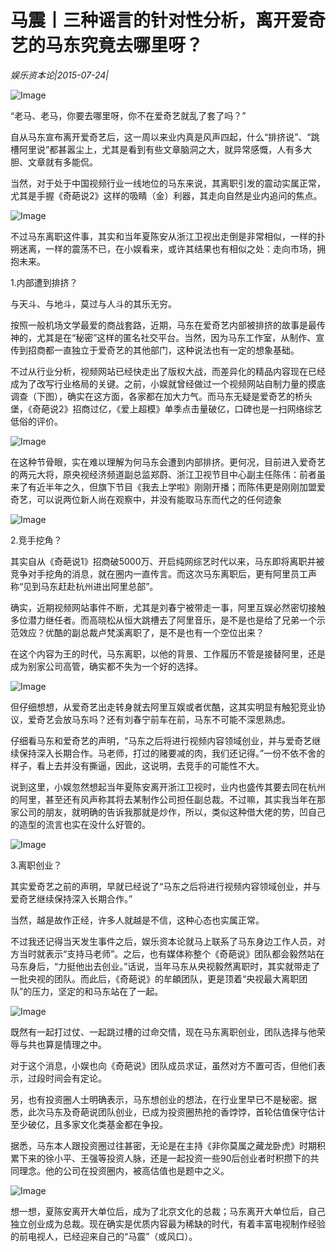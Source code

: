 # 马震丨三种谣言的针对性分析，离开爱奇艺的马东究竟去哪里呀？

*娱乐资本论|2015-07-24|*

![Image](http://si1.go2yd.com/get-image/0HsK3m3waCe)

“老马、老马，你要去哪里呀，你不在爱奇艺就乱了套了吗？”

自从马东宣布离开爱奇艺后，这一周以来业内真是风声四起，什么“排挤说”、“跳槽阿里说”都甚嚣尘上，尤其是看到有些文章脑洞之大，就异常感慨，人有多大胆、文章就有多能侃。

当然，对于处于中国视频行业一线地位的马东来说，其离职引发的震动实属正常，尤其是手握《奇葩说2》这样的吸睛（金）利器，其走向自然是业内追问的焦点。

![Image](http://si1.go2yd.com/get-image/0HsK3owpzuq)

不过马东离职这件事，其实和当年夏陈安从浙江卫视出走倒是非常相似，一样的扑朔迷离，一样的震荡不已，在小娱看来，或许其结果也有相似之处：走向市场，拥抱未来。

1.内部遭到排挤？

与天斗、与地斗，莫过与人斗的其乐无穷。

按照一般机场文学最爱的商战套路，近期，马东在爱奇艺内部被排挤的故事是最传神的，尤其是在“秘密”这样的匿名社交平台。当然，因为马东工作室，从制作、宣传到招商都一直独立于爱奇艺的其他部门，这种说法也有一定的想象基础。

不过从行业分析，视频网站已经快走出了版权大战，而差异化的精品内容现在已经成为了改写行业格局的关键。之前，小娱就曾经做过一个视频网站自制力量的摸底调查（下图），确实在这方面，各家都在加大力气。而马东无疑是爱奇艺的桥头堡，《奇葩说2》招商过亿，《爱上超模》单季点击量破亿，口碑也是一扫网络综艺低俗的评价。

![Image](http://si1.go2yd.com/get-image/0HsK3qQxyDY)

在这种节骨眼，实在难以理解为何马东会遭到内部排挤。更何况，目前进入爱奇艺的两元大将，原央视经济频道副总监郑蔚、浙江卫视节目中心副主任陈伟：前者虽来了有近半年之久，但旗下节目《我去上学啦》刚刚开播；而陈伟更是刚刚加盟爱奇艺，可以说两位新人尚在观察中，并没有能取马东而代之的任何迹象

![Image](http://si1.go2yd.com/get-image/0HsK3veS1Pk)

2.竞手挖角？

其实自从《奇葩说1》招商破5000万、开启纯网综艺时代以来，马东即将离职并被竞争对手挖角的消息，就在圈内一直传言。而这次马东离职后，更有阿里员工声称“见到马东赶赴杭州进出阿里总部”。

确实，近期视频网站事件不断，尤其是刘春宁被带走一事，阿里互娱必然密切接触多位潜力继任者。而高晓松从恒大跳槽去了阿里音乐，是不是也是给了兄弟一个示范效应？优酷的副总裁卢梵溪离职了，是不是也有一个空位出来？

在这个内容为王的时代，马东离职，以他的背景、工作履历不管是接替阿里，还是成为别家公司高管，确实都不失为一个好的选择。

![Image](http://si1.go2yd.com/get-image/0HsK3rjm7KS)

但仔细想想，从爱奇艺出走转身就去阿里互娱或者优酷，这其实明显有触犯竞业协议，爱奇艺会放马东吗？还有刘春宁前车在前，马东不可能不深思熟虑。

仔细看马东和爱奇艺的声明，“马东之后将进行视频内容领域创业，并与爱奇艺继续保持深入长期合作。马老师，打过的赌要减的肉，我们还记得。”一份不依不舍的样子，看上去并没有撕逼，因此，这说明，去竞手的可能性不大。

说到这里，小娱忽然想起当年夏陈安离开浙江卫视时，业内也盛传其要去同在杭州的阿里，甚至还有风声称其将去某制作公司担任副总裁。不过嘛，其实我当年在那家公司的朋友，就明确的告诉我那就是炒作，所以，类似这种借大佬的势，凹自己的造型的流言也实在没什么好管的。

![Image](http://si1.go2yd.com/get-image/0HsK3uck8OW)

3.离职创业？

其实爱奇艺之前的声明，早就已经说了“马东之后将进行视频内容领域创业，并与爱奇艺继续保持深入长期合作。”

当然，越是故作正经，许多人就越是不信，这种心态也实属正常。

不过我还记得当天发生事件之后，娱乐资本论就马上联系了马东身边工作人员，对方当时就表示“支持马老师”。之后，也有媒体称整个《奇葩说》团队都会毅然站在马东身后，“力挺他出去创业。”话说，当年马东从央视毅然离职时，其实就带走了一批央视的团队。而此后，《奇葩说》的牟頔团队，更是顶着“央视最大离职团队”的压力，坚定的和马东站在了一起。

![Image](http://si1.go2yd.com/get-image/0HsK3swUjku)

既然有一起打过仗、一起跳过槽的过命交情，现在马东离职创业，团队选择与他荣辱与共也算是情理之中。

对于这个消息，小娱也向《奇葩说》团队成员求证，虽然对方不置可否，但他们表示，过段时间会有定论。

另，也有投资圈人士明确表示，马东想创业的想法，在行业里早已不是秘密。据悉，此次马东及奇葩说团队创业，已成为投资圈热抢的香饽饽，首轮估值保守估计至少破亿，且多家文化类基金都在争投。

据悉，马东本人跟投资圈过往甚密，无论是在主持《非你莫属之藏龙卧虎》时期积累下来的徐小平、王强等投资人脉，还是一起投资一些90后创业者时积攒下的共同理念。他的公司在投资圈内，被高估值也是题中之义。

![Image](http://si1.go2yd.com/get-image/0HsK3nPqvom)

想一想，夏陈安离开大单位后，成为了北京文化的总裁；马东离开大单位后，自己独立创业成为总裁。现在确实是优质内容最为稀缺的时代，有着丰富电视制作经验的前电视人，已经迎来自己的“马震”（或风口）。


